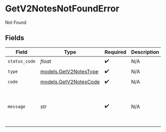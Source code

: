# GetV2NotesNotFoundError

Not Found


## Fields

| Field                                                | Type                                                 | Required                                             | Description                                          | Example                                              |
| ---------------------------------------------------- | ---------------------------------------------------- | ---------------------------------------------------- | ---------------------------------------------------- | ---------------------------------------------------- |
| `status_code`                                        | *float*                                              | :heavy_check_mark:                                   | N/A                                                  |                                                      |
| `type`                                               | [models.GetV2NotesType](../models/getv2notestype.md) | :heavy_check_mark:                                   | N/A                                                  |                                                      |
| `code`                                               | [models.GetV2NotesCode](../models/getv2notescode.md) | :heavy_check_mark:                                   | N/A                                                  |                                                      |
| `message`                                            | *str*                                                | :heavy_check_mark:                                   | N/A                                                  | Object with slug/ID "people" not found.              |